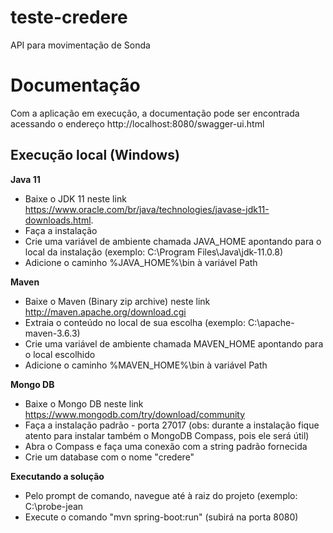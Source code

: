 # teste-credere
API para movimentação de Sonda

# Documentação
Com a aplicação em execução, a documentação pode ser encontrada acessando o endereço http://localhost:8080/swagger-ui.html

## Execução local (Windows)
<b>Java 11</b>
  - Baixe o JDK 11 neste link https://www.oracle.com/br/java/technologies/javase-jdk11-downloads.html.
  - Faça a instalação
  - Crie uma variável de ambiente chamada JAVA_HOME apontando para o local da instalação (exemplo: C:\Program Files\Java\jdk-11.0.8)
  - Adicione o caminho %JAVA_HOME%\bin à variável Path
 
 <b>Maven</b> 
 - Baixe o Maven (Binary zip archive) neste link http://maven.apache.org/download.cgi
 - Extraia o conteúdo no local de sua escolha (exemplo: C:\apache-maven-3.6.3)
 - Crie uma variável de ambiente chamada MAVEN_HOME apontando para o local escolhido
 - Adicione o caminho %MAVEN_HOME%\bin à variável Path

<b>Mongo DB</b>
- Baixe o Mongo DB neste link https://www.mongodb.com/try/download/community
- Faça a instalação padrão - porta 27017 (obs: durante a instalação fique atento para instalar também o MongoDB Compass, pois ele será útil)
- Abra o Compass e faça uma conexão com a string padrão fornecida
- Crie um database com o nome "credere"

<b>Executando a solução</b>
- Pelo prompt de comando, navegue até à raiz do projeto (exemplo: C:\probe-jean
- Execute o comando "mvn spring-boot:run" (subirá na porta 8080)
